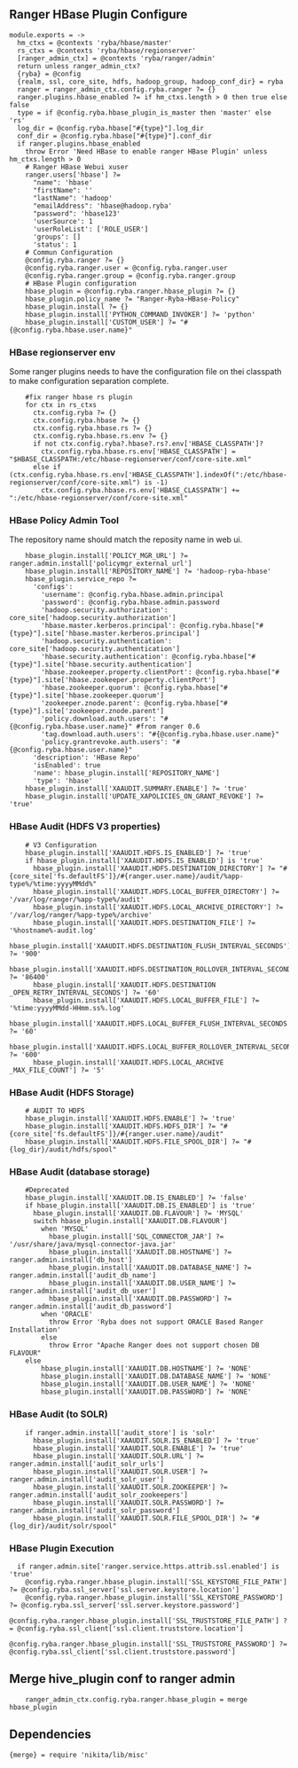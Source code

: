 
## Ranger HBase Plugin Configure

    module.exports = ->
      hm_ctxs = @contexts 'ryba/hbase/master'
      rs_ctxs = @contexts 'ryba/hbase/regionserver'
      [ranger_admin_ctx] = @contexts 'ryba/ranger/admin'
      return unless ranger_admin_ctx?
      {ryba} = @config
      {realm, ssl, core_site, hdfs, hadoop_group, hadoop_conf_dir} = ryba
      ranger = ranger_admin_ctx.config.ryba.ranger ?= {}
      ranger.plugins.hbase_enabled ?= if hm_ctxs.length > 0 then true else false
      type = if @config.ryba.hbase_plugin_is_master then 'master' else 'rs'
      log_dir = @config.ryba.hbase["#{type}"].log_dir
      conf_dir = @config.ryba.hbase["#{type}"].conf_dir
      if ranger.plugins.hbase_enabled
        throw Error 'Need HBase to enable ranger HBase Plugin' unless hm_ctxs.length > 0
        # Ranger HBase Webui xuser
        ranger.users['hbase'] ?=
          "name": 'hbase'
          "firstName": ''
          "lastName": 'hadoop'
          "emailAddress": 'hbase@hadoop.ryba'
          "password": 'hbase123'
          'userSource': 1
          'userRoleList': ['ROLE_USER']
          'groups': []
          'status': 1
        # Commun Configuration
        @config.ryba.ranger ?= {}
        @config.ryba.ranger.user = @config.ryba.ranger.user
        @config.ryba.ranger.group = @config.ryba.ranger.group
        # HBase Plugin configuration
        hbase_plugin = @config.ryba.ranger.hbase_plugin ?= {}
        hbase_plugin.policy_name ?= "Ranger-Ryba-HBase-Policy"
        hbase_plugin.install ?= {}
        hbase_plugin.install['PYTHON_COMMAND_INVOKER'] ?= 'python'
        hbase_plugin.install['CUSTOM_USER'] ?= "#{@config.ryba.hbase.user.name}"

### HBase regionserver env
Some ranger plugins needs to have the configuration file on thei classpath to make 
configuration separation complete.

        #fix ranger hbase rs plugin
        for ctx in rs_ctxs
          ctx.config.ryba ?= {}
          ctx.config.ryba.hbase ?= {}
          ctx.config.ryba.hbase.rs ?= {}
          ctx.config.ryba.hbase.rs.env ?= {}
          if not ctx.config.ryba?.hbase?.rs?.env['HBASE_CLASSPATH']?
            ctx.config.ryba.hbase.rs.env['HBASE_CLASSPATH'] = "$HBASE_CLASSPATH:/etc/hbase-regionserver/conf/core-site.xml"
          else if (ctx.config.ryba.hbase.rs.env['HBASE_CLASSPATH'].indexOf(":/etc/hbase-regionserver/conf/core-site.xml") is -1)
            ctx.config.ryba.hbase.rs.env['HBASE_CLASSPATH'] += ":/etc/hbase-regionserver/conf/core-site.xml"

### HBase Policy Admin Tool
The repository name should match the reposity name in web ui.

        hbase_plugin.install['POLICY_MGR_URL'] ?= ranger.admin.install['policymgr_external_url']
        hbase_plugin.install['REPOSITORY_NAME'] ?= 'hadoop-ryba-hbase'
        hbase_plugin.service_repo ?=
          'configs': 
            'username': @config.ryba.hbase.admin.principal
            'password': @config.ryba.hbase.admin.password
            'hadoop.security.authorization': core_site['hadoop.security.authorization']
            'hbase.master.kerberos.principal': @config.ryba.hbase["#{type}"].site['hbase.master.kerberos.principal']
            'hadoop.security.authentication': core_site['hadoop.security.authentication']
            'hbase.security.authentication': @config.ryba.hbase["#{type}"].site['hbase.security.authentication']
            'hbase.zookeeper.property.clientPort': @config.ryba.hbase["#{type}"].site['hbase.zookeeper.property.clientPort']
            'hbase.zookeeper.quorum': @config.ryba.hbase["#{type}"].site['hbase.zookeeper.quorum']
            'zookeeper.znode.parent': @config.ryba.hbase["#{type}"].site['zookeeper.znode.parent']
            'policy.download.auth.users': "#{@config.ryba.hbase.user.name}" #from ranger 0.6
            'tag.download.auth.users': "#{@config.ryba.hbase.user.name}"
            'policy.grantrevoke.auth.users': "#{@config.ryba.hbase.user.name}"
          'description': 'HBase Repo'
          'isEnabled': true
          'name': hbase_plugin.install['REPOSITORY_NAME']
          'type': 'hbase'
        hbase_plugin.install['XAAUDIT.SUMMARY.ENABLE'] ?= 'true'
        hbase_plugin.install['UPDATE_XAPOLICIES_ON_GRANT_REVOKE'] ?= 'true'

### HBase Audit (HDFS V3 properties)

        # V3 Configuration
        hbase_plugin.install['XAAUDIT.HDFS.IS_ENABLED'] ?= 'true'
        if hbase_plugin.install['XAAUDIT.HDFS.IS_ENABLED'] is 'true'
          hbase_plugin.install['XAAUDIT.HDFS.DESTINATION_DIRECTORY'] ?= "#{core_site['fs.defaultFS']}/#{ranger.user.name}/audit/%app-type%/%time:yyyyMMdd%"
          hbase_plugin.install['XAAUDIT.HDFS.LOCAL_BUFFER_DIRECTORY'] ?= '/var/log/ranger/%app-type%/audit'
          hbase_plugin.install['XAAUDIT.HDFS.LOCAL_ARCHIVE_DIRECTORY'] ?= '/var/log/ranger/%app-type%/archive'
          hbase_plugin.install['XAAUDIT.HDFS.DESTINATION_FILE'] ?= '%hostname%-audit.log'
          hbase_plugin.install['XAAUDIT.HDFS.DESTINATION_FLUSH_INTERVAL_SECONDS'] ?= '900'
          hbase_plugin.install['XAAUDIT.HDFS.DESTINATION_ROLLOVER_INTERVAL_SECONDS'] ?= '86400'
          hbase_plugin.install['XAAUDIT.HDFS.DESTINATION _OPEN_RETRY_INTERVAL_SECONDS'] ?= '60'
          hbase_plugin.install['XAAUDIT.HDFS.LOCAL_BUFFER_FILE'] ?= '%time:yyyyMMdd-HHmm.ss%.log'
          hbase_plugin.install['XAAUDIT.HDFS.LOCAL_BUFFER_FLUSH_INTERVAL_SECONDS'] ?= '60'
          hbase_plugin.install['XAAUDIT.HDFS.LOCAL_BUFFER_ROLLOVER_INTERVAL_SECONDS'] ?= '600'
          hbase_plugin.install['XAAUDIT.HDFS.LOCAL_ARCHIVE _MAX_FILE_COUNT'] ?= '5'

### HBase Audit (HDFS Storage)

        # AUDIT TO HDFS
        hbase_plugin.install['XAAUDIT.HDFS.ENABLE'] ?= 'true'
        hbase_plugin.install['XAAUDIT.HDFS.HDFS_DIR'] ?= "#{core_site['fs.defaultFS']}/#{ranger.user.name}/audit"
        hbase_plugin.install['XAAUDIT.HDFS.FILE_SPOOL_DIR'] ?= "#{log_dir}/audit/hdfs/spool"

### HBase Audit (database storage)

        #Deprecated
        hbase_plugin.install['XAAUDIT.DB.IS_ENABLED'] ?= 'false'
        if hbase_plugin.install['XAAUDIT.DB.IS_ENABLED'] is 'true'
          hbase_plugin.install['XAAUDIT.DB.FLAVOUR'] ?= 'MYSQL'
          switch hbase_plugin.install['XAAUDIT.DB.FLAVOUR']
            when 'MYSQL'
              hbase_plugin.install['SQL_CONNECTOR_JAR'] ?= '/usr/share/java/mysql-connector-java.jar'
              hbase_plugin.install['XAAUDIT.DB.HOSTNAME'] ?= ranger.admin.install['db_host']
              hbase_plugin.install['XAAUDIT.DB.DATABASE_NAME'] ?= ranger.admin.install['audit_db_name']
              hbase_plugin.install['XAAUDIT.DB.USER_NAME'] ?= ranger.admin.install['audit_db_user']
              hbase_plugin.install['XAAUDIT.DB.PASSWORD'] ?= ranger.admin.install['audit_db_password']
            when 'ORACLE'
              throw Error 'Ryba does not support ORACLE Based Ranger Installation'
            else
              throw Error "Apache Ranger does not support chosen DB FLAVOUR"
        else
            hbase_plugin.install['XAAUDIT.DB.HOSTNAME'] ?= 'NONE'
            hbase_plugin.install['XAAUDIT.DB.DATABASE_NAME'] ?= 'NONE'
            hbase_plugin.install['XAAUDIT.DB.USER_NAME'] ?= 'NONE'
            hbase_plugin.install['XAAUDIT.DB.PASSWORD'] ?= 'NONE'


### HBase Audit (to SOLR)

        if ranger.admin.install['audit_store'] is 'solr'
          hbase_plugin.install['XAAUDIT.SOLR.IS_ENABLED'] ?= 'true'
          hbase_plugin.install['XAAUDIT.SOLR.ENABLE'] ?= 'true'
          hbase_plugin.install['XAAUDIT.SOLR.URL'] ?= ranger.admin.install['audit_solr_urls']
          hbase_plugin.install['XAAUDIT.SOLR.USER'] ?= ranger.admin.install['audit_solr_user']
          hbase_plugin.install['XAAUDIT.SOLR.ZOOKEEPER'] ?= ranger.admin.install['audit_solr_zookeepers']
          hbase_plugin.install['XAAUDIT.SOLR.PASSWORD'] ?= ranger.admin.install['audit_solr_password']
          hbase_plugin.install['XAAUDIT.SOLR.FILE_SPOOL_DIR'] ?= "#{log_dir}/audit/solr/spool"

### HBase Plugin Execution

      if ranger.admin.site['ranger.service.https.attrib.ssl.enabled'] is 'true'
        @config.ryba.ranger.hbase_plugin.install['SSL_KEYSTORE_FILE_PATH'] ?= @config.ryba.ssl_server['ssl.server.keystore.location']
        @config.ryba.ranger.hbase_plugin.install['SSL_KEYSTORE_PASSWORD'] ?= @config.ryba.ssl_server['ssl.server.keystore.password']
        @config.ryba.ranger.hbase_plugin.install['SSL_TRUSTSTORE_FILE_PATH'] ?= @config.ryba.ssl_client['ssl.client.truststore.location']
        @config.ryba.ranger.hbase_plugin.install['SSL_TRUSTSTORE_PASSWORD'] ?= @config.ryba.ssl_client['ssl.client.truststore.password']

## Merge hive_plugin conf to ranger admin

        ranger_admin_ctx.config.ryba.ranger.hbase_plugin = merge hbase_plugin

## Dependencies

    {merge} = require 'nikita/lib/misc'
